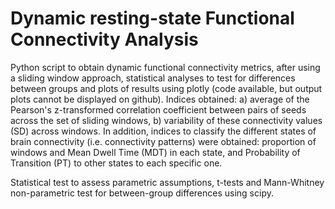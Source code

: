 # Dynamic resting-state Functional Connectivity Analysis

Python script to obtain dynamic functional connectivity metrics, after using a sliding window approach, statistical analyses to test for differences between groups and 
plots of results using plotly (code available, but output plots cannot be displayed on github). Indices obtained: a) average of the Pearson's z-transformed 
correlation coefficient between pairs of seeds across the set of sliding windows, b) variability of these connectivity values (SD) across windows. 
In addition, indices to classify the different states of brain connectivity (i.e. connectivity patterns) were obtained: proportion of windows and Mean Dwell Time (MDT) 
in each state, and Probability of Transition (PT) to other states to each specific one. 

Statistical test to assess parametric assumptions, t-tests and Mann-Whitney non-parametric test for between-group differences using scipy. 
